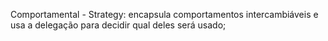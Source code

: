 ﻿Comportamental - Strategy: encapsula comportamentos intercambiáveis e usa a delegação para decidir qual deles será usado;